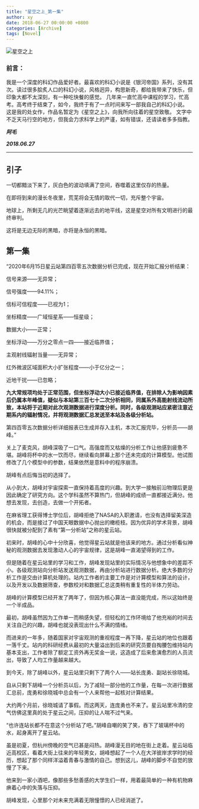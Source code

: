 ```yaml
---
title: "星空之上_第一集"
author: xy
date: 2018-06-27 00:00:00 +0800
categories: [Archive]
tags: [Novel]
---
```


![星空之上](https://data.yinxinghan.com/Blog/Before2024/up_stars_1-1.jpg)


### 前言：


我是一个深度的科幻作品爱好者。最喜欢的科幻小说是《银河帝国》系列，没有其次。读过很多脍炙人口的科幻小说，风格迥异，构思新奇，都给我带来了快乐，但印象大都不太深刻，有一种吃快餐的感觉。
几年来一直忙高中课程的学习，忙高考。高考终于结束了，如今，我终于有了一点时间来写一部我自己的科幻小说。
这是我的处女作，作品名暂定为《星空之上》，向我所向往着的星空致敬。
文字中不乏天马行空的地方，但我会力求科学上的严谨，如有错误，还请读者多多指教。


***阿毛***

***2018.06.27***


---

## 引子

一切都黯淡下来了，灰白色的波动填满了空间，吞噬着这里仅存的热量。

在即将到来的漫长冬夜里，荒芜将会无情的取代一切，充斥整个宇宙。

地球上，所剩无几的光芒眺望着逐渐远去的地平线，这是星空对所有文明进行的最终审判。

这将是无边无际的黑暗，亦将是永恒的黑暗。

 

## 第一集

“2020年6月15日星云站第四百零五次数据分析已完成，现在开始汇报分析结果：

信号来源——无异常；

信号强度——94.11%；

信标可信程度——已视为1；

坐标精度——广域恒星系——恒星级；

数据大小——正常；

坐标浮动——万分之零点一四——接近临界值；

主观射线辐射当量——无异常；

红外微波区域面积大小扩张程度——小于亿分之一；

近地干扰——已忽略；

**九大常规项均处于正常范围，但坐标浮动大小已接近临界值，在排除人为影响因素后仍属本年峰值，疑似与本站第三百七十二次分析相同，同属系外高能射线流动所致，本站将于近期对此次观测数据进行深度分析。同时，各级观测站应紧密注意近期系内的辐射情况，并将观测数据汇总发送至本站及各级分析站。**

第四百零五次数据分析详细报表已生成并存入主机，本次汇报完毕，分析员——胡峰。”


关上了麦克风，胡峰深吸了一口气。高强度而又枯燥的分析工作让他感到疲惫不堪。胡峰将杯中的水一饮而尽，继续看向屏幕上那个还未完成的计算模型。他试图修改了几个模型中的参数，结果依然是意料中的程序崩溃。

胡峰有点后悔当初的选择了。

从小到大，胡峰对宇宙探索一直保持着高度的兴趣。到大学一接触前沿物理后更是因此确定了研究方向。这个学科虽然不算热门，但胡峰的成绩一直都接近满分。他想去发现，去创造，去做一个开拓者。

在麻省理工获得博士学位后，胡峰拒绝了NASA的入职邀请，也没有选择留美深造的机会，而是接过了中国天眼数据中心抛出的橄榄枝。因为优异的学术背景，胡峰很快就被分配到了素有“第一分析站”之称的星云站。

初来时，胡峰的心中十分欣喜，他觉得星云站就是他该来的地方。通过分析看似神秘的观测数据去发现激动人心的宇宙规律，这是胡峰一直渴望得到的工作。

但是随着在星云站里的学习和工作，胡峰发现站里的实际情况与他想象中的差距不小。各级观测站向分析站发送观测数据，再由分析站进行数据分析。绝大多数的分析工作是交由计算机处理的。站内工作者的主要工作是对计算模型和算法的设计，以及开发以及数据筛查，参数校对和数据汇总这类稍有重复性的半体力劳动。

胡峰的计算模型已经开发了两年了，但因为核心算法一直没能完成，所以这始终是一个半成品。

最初，胡峰虽然因为工作单一而稍感失望，但轻松的工作环境给了他充裕的时间去关注自己的兴趣，胡峰也就没表现出什么不满的情绪。

而进来的一年多，随着国家对宇宙观测的重视程度一再下降，星云站的地位也跟着一落千丈。站内的科研经费从最初的大量溢出到后来的研究员要自掏腰包维持站内基本支出，工作者除了额定工资外再无奖金一说，这造成了后来愈演愈烈的人员流出，导致了人均工作量越来越大。

到今天，除了胡峰以外，星云站里只剩下了两个人——站长庞勇、副站长徐晓城。

自从只剩下胡峰一个分析员以后，为了减轻一部分他的工作量，在每一次进行数据汇总前，庞勇和徐晓城中总会有一个人来帮他一起核对计算结果。

大约两个月前，徐晓城请了事假。而这两天，连庞勇也不来了。星云站里冷清的空气仿佛这里真的处于星云之间，压抑的让人喘不过气来。

“也许连站长都不在意这个分析站了吧。”胡峰自嘲的笑了笑，吞下了玻璃杯中的水，起身离开了星云站。

虽是初夏，但杭州傍晚的空气已甚是闷热。胡峰漫无目的地在街上走着。星云站临近高校区，看着大街上往来的年轻男女，胡峰想起了一个人在大洋彼岸求学时的经历，想起了那个同样洋溢着青春与激情的自己。想到这儿，胡峰的脚步不自觉的放慢了下来。

他来到一家小酒吧，像那些多愁善感的大学生们一样，用着最简单的一种有机物麻痹着心中的失落与压抑。

胡峰发现，心里那个对未来充满着无限憧憬的人已经消逝了。